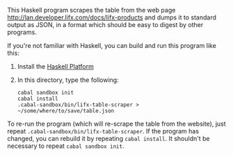 This Haskell program scrapes the table from the web page
<http://lan.developer.lifx.com/docs/lifx-products> and dumps it to
standard output as JSON, in a format which should be easy to digest by
other programs.

If you're not familiar with Haskell, you can build and run this
program like this:

1. Install the [Haskell Platform][1]

2. In this directory, type the following:
    ```
    cabal sandbox init
    cabal install
    .cabal-sandbox/bin/lifx-table-scraper > ~/some/where/to/save/table.json
    ```

To re-run the program (which will re-scrape the table from the
website), just repeat `.cabal-sandbox/bin/lifx-table-scraper`.  If the
program has changed, you can rebuild it by repeating `cabal install`.
It shouldn't be necessary to repeat `cabal sandbox init`.

[1]: https://www.haskell.org/downloads
